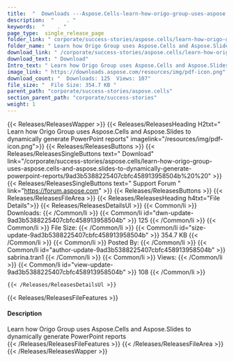 ```yaml
---
title:  "  Downloads ---Aspose.Cells-learn-how-origo-group-uses-aspose.cells-and-aspose.slides-to-dynamically-generate-powerpoint-reports . " 
description:  "    . " 
keywords:  "    . " 
page_type:  single_release_page
folder_link: " corporate/success-stories/aspose.cells/learn-how-origo-group-uses-aspose.cells-and-aspose.slides-to-dynamically-generate-powerpoint-reports/"
folder_name: " Learn how Origo Group uses Aspose.Cells and Aspose.Slides to dynamically generate PowerPoint reports"
download_link: " /corporate/success-stories/aspose.cells/learn-how-origo-group-uses-aspose.cells-and-aspose.slides-to-dynamically-generate-powerpoint-reports/9ad3b5388225407cbfc458913958504b"
download_text: " Download"
Intro_text: " Learn how Origo Group uses Aspose.Cells and Aspose.Slides to dynamically generat..."
image_link: " https://downloads.aspose.com/resources/img/pdf-icon.png"
download_count: "  Downloads: 125  Views: 107"
file_size: "  File Size: 354.7 KB "
parent_path: "corporate/success-stories/aspose.cells"
section_parent_path: "corporate/success-stories"
weight: 1 
---
```


{{< Releases/ReleasesWapper >}}
  {{< Releases/ReleasesHeading H2txt=" Learn how Origo Group uses Aspose.Cells and Aspose.Slides to dynamically generate PowerPoint reports" imagelink="/resources/img/pdf-icon.png">}}
  {{< Releases/ReleasesButtons >}}
    {{< Releases/ReleasesSingleButtons text=" Download" link="/corporate/success-stories/aspose.cells/learn-how-origo-group-uses-aspose.cells-and-aspose.slides-to-dynamically-generate-powerpoint-reports/9ad3b5388225407cbfc458913958504b%20%20" >}}
    {{< Releases/ReleasesSingleButtons text=" Support Forum " link="https://forum.aspose.com" >}}
  {{< Releases/ReleasesButtons >}}
  {{< Releases/ReleasesFileArea >}}
    {{< Releases/ReleasesHeading h4txt="File Details">}}
    {{< Releases/ReleasesDetailsUl >}}
            {{< Common/li  >}} Downloads: {{< /Common/li >}} 
      {{< Common/li id="dwn-update-9ad3b5388225407cbfc458913958504b" >}} 125 {{< /Common/li >}} 
      {{< Common/li  >}} File Size: {{< /Common/li >}} 
      {{< Common/li id="size-update-9ad3b5388225407cbfc458913958504b" >}} 354.7 KB {{< /Common/li >}} 
      {{< Common/li  >}} Posted By: {{< /Common/li >}} 
      {{< Common/li id="author-update-9ad3b5388225407cbfc458913958504b" >}} sabrina.tran1 {{< /Common/li >}} 
      {{< Common/li  >}} Views: {{< /Common/li >}} 
      {{< Common/li id="view-update-9ad3b5388225407cbfc458913958504b" >}} 108 {{< /Common/li >}} 

    {{< /Releases/ReleasesDetailsUl >}}

  {{< Releases/ReleasesFileFeatures >}}
      <h4>Description</h4><div class="HTMLDescription">Learn how Origo Group uses Aspose.Cells and Aspose.Slides to dynamically generate PowerPoint reports</div>
  {{< /Releases/ReleasesFileFeatures >}}
 {{< /Releases/ReleasesFileArea >}}
{{< /Releases/ReleasesWapper >}}



